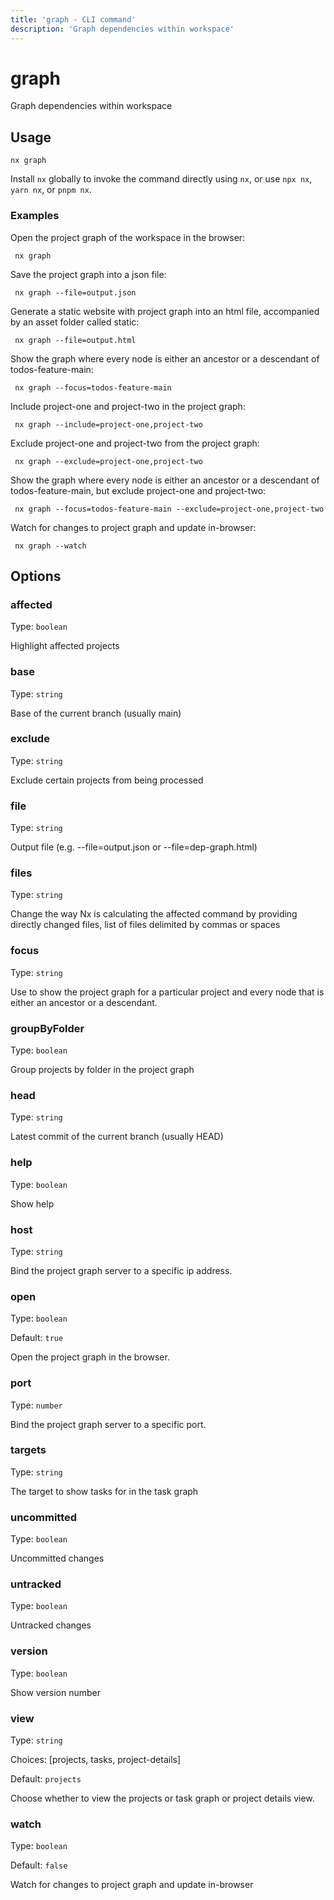 ```yaml
---
title: 'graph - CLI command'
description: 'Graph dependencies within workspace'
---
```


# graph

Graph dependencies within workspace

## Usage

```shell
nx graph
```

Install `nx` globally to invoke the command directly using `nx`, or use `npx nx`, `yarn nx`, or `pnpm nx`.

### Examples

Open the project graph of the workspace in the browser:

```shell
 nx graph
```

Save the project graph into a json file:

```shell
 nx graph --file=output.json
```

Generate a static website with project graph into an html file, accompanied by an asset folder called static:

```shell
 nx graph --file=output.html
```

Show the graph where every node is either an ancestor or a descendant of todos-feature-main:

```shell
 nx graph --focus=todos-feature-main
```

Include project-one and project-two in the project graph:

```shell
 nx graph --include=project-one,project-two
```

Exclude project-one and project-two from the project graph:

```shell
 nx graph --exclude=project-one,project-two
```

Show the graph where every node is either an ancestor or a descendant of todos-feature-main, but exclude project-one and project-two:

```shell
 nx graph --focus=todos-feature-main --exclude=project-one,project-two
```

Watch for changes to project graph and update in-browser:

```shell
 nx graph --watch
```

## Options

### affected

Type: `boolean`

Highlight affected projects

### base

Type: `string`

Base of the current branch (usually main)

### exclude

Type: `string`

Exclude certain projects from being processed

### file

Type: `string`

Output file (e.g. --file=output.json or --file=dep-graph.html)

### files

Type: `string`

Change the way Nx is calculating the affected command by providing directly changed files, list of files delimited by commas or spaces

### focus

Type: `string`

Use to show the project graph for a particular project and every node that is either an ancestor or a descendant.

### groupByFolder

Type: `boolean`

Group projects by folder in the project graph

### head

Type: `string`

Latest commit of the current branch (usually HEAD)

### help

Type: `boolean`

Show help

### host

Type: `string`

Bind the project graph server to a specific ip address.

### open

Type: `boolean`

Default: `true`

Open the project graph in the browser.

### port

Type: `number`

Bind the project graph server to a specific port.

### targets

Type: `string`

The target to show tasks for in the task graph

### uncommitted

Type: `boolean`

Uncommitted changes

### untracked

Type: `boolean`

Untracked changes

### version

Type: `boolean`

Show version number

### view

Type: `string`

Choices: [projects, tasks, project-details]

Default: `projects`

Choose whether to view the projects or task graph or project details view.

### watch

Type: `boolean`

Default: `false`

Watch for changes to project graph and update in-browser
